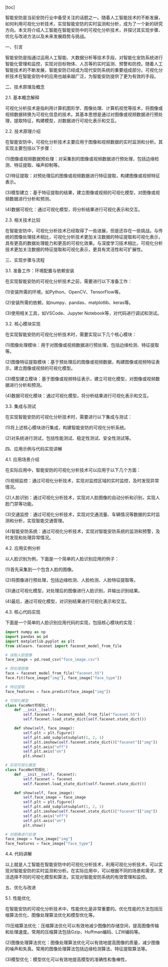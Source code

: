 
[toc]                    
                
                
智能安防是当前安防行业中备受关注的话题之一。随着人工智能技术的不断发展，如何利用可视化分析技术，实现智能安防的实时监测和分析，成为了一个新的研究方向。本文将介绍人工智能在智能安防中的可视化分析技术，并探讨其实现步骤、优化与改进方法以及未来发展趋势与挑战。

一、引言

智能安防是指通过运用人工智能、大数据分析等技术手段，对智能化安防系统进行智能化管理和监控，实现对目标物体、人员等的实时监测、预警和防控。随着人工智能技术的不断发展，智能安防已经成为现代安防系统的重要组成部分。可视化分析技术在智能安防中的应用也越来越广泛，为智能安防提供了更为有效的手段。

二、技术原理及概念

2.1. 基本概念解释

可视化分析技术是指利用计算机图形学、图像处理、计算机视觉等技术，将图像或视频数据转换为可视化信息的技术。其基本思想是通过对图像或视频数据进行预处理，提取特征，构建模型，对数据进行可视化表示和交互。

2.2. 技术原理介绍

在智能安防中，可视化分析技术主要应用于图像和视频数据的实时监测和分析。其实现主要包括以下步骤：

(1)图像或视频数据预处理：对采集到的图像或视频数据进行预处理，包括边缘检测、特征提取、噪声抑制等。

(2)特征提取：对预处理后的图像或视频数据进行特征提取，构建图像或视频特征表示。

(3)模型建立：基于特征提取的结果，建立图像或视频的可视化模型，对图像或视频数据进行分析和预测。

(4)数据可视化：通过可视化模型，将分析结果进行可视化表示和交互。

2.3. 相关技术比较

在智能安防中，可视化分析技术已经取得了一些进展，但是还存在一些挑战。与传统的图像处理技术相比，可视化分析技术更加关注数据的特征提取和可视化表示，具有更高的数据处理能力和更高的可视化效果。与深度学习技术相比，可视化分析技术更加关注数据的特征提取和可视化表示，更具有灵活性和可扩展性。

三、实现步骤与流程

3.1. 准备工作：环境配置与依赖安装

在实现智能安防的可视化分析技术之前，需要进行以下准备工作：

(1)安装所需的环境，如Python、OpenCV、TensorFlow等。

(2)安装所需的依赖，如numpy、pandas、matplotlib、keras等。

(3)使用相关工具，如VSCode、Jupyter Notebook等，对代码进行调试和测试。

3.2. 核心模块实现

在实现智能安防的可视化分析技术时，需要实现以下几个核心模块：

(1)图像处理模块：用于对图像或视频数据进行预处理，包括边缘检测、特征提取等。

(2)图像特征提取模块：基于预处理后的图像或视频数据，构建图像或视频特征表示，建立图像或视频的可视化模型。

(3)模型建立模块：基于图像或视频特征表示，建立可视化模型，对图像或视频数据进行分析和预测。

(4)数据可视化模块：通过可视化模型，将分析结果进行可视化表示和交互。

3.3. 集成与测试

在实现智能安防的可视化分析技术时，需要进行以下集成与测试：

(1)将上述核心模块进行集成，构建智能安防的可视化分析系统。

(2)对系统进行测试，包括性能测试、稳定性测试、安全性测试等。

四、应用示例与代码实现讲解

4.1. 应用场景介绍

在实际应用中，智能安防的可视化分析技术可以应用于以下几个方面：

(1)视频监控：通过可视化分析技术，实现对监控区域的实时监控，及时发现异常情况。

(2)人脸识别：通过可视化分析技术，实现对人脸图像的自动分析和识别，实现人脸门禁等功能。

(3)交通监控：通过可视化分析技术，实现对交通流量、车辆情况等数据的实时监测和分析，实现智能交通管理。

(4)智能安防系统：通过可视化分析技术，实现对智能安防系统的监测和预警，及时发现和处理异常情况。

4.2. 应用实例分析

以人脸识别为例，下面是一个简单的人脸识别应用的例子：

(1)首先采集到一个包含人脸的图像。

(2)将图像进行预处理，包括边缘检测、人脸检测、人脸特征提取等。

(3)通过可视化模型，对处理后的图像进行人脸识别，并输出识别结果。

(4)最后，通过可视化模型，对识别结果进行可视化表示和交互。

4.3. 核心代码实现

下面是一个简单的人脸识别应用代码的实现，包括核心模块的实现：

```python
import numpy as np
import pandas as pd
import matplotlib.pyplot as plt
from sklearn. facenet import facenet_model_from_file

# 读取人脸图像
face_image = pd.read_csv("face_image.csv")

# 预处理图像
face = facenet_model_from_file("facenet.h5")
face.fit(face_image["img"], face_image["face_type"])

# 特征提取
face_features = face.predict(face_image["img"])

# 可视化模型
class FaceNet可视化：
    def __init__(self):
        self.facenet = facenet_model_from_file("facenet.h5")
        self.facenet.load_state_dict(self.facenet.state_dict())

    def show(self, face_image):
        self.plt = plt.figure()
        self.plt.add_subplotsubplot(1, 2, 1)
        self.plt.imshow(self.facenet.state_dict()["facenet"]["img"])
        self.plt.axis("off")
        self.plt.axis("on")
        plt.show()

# 实现可视化模型
class FaceNet可视化：
    def __init__(self, facenet):
        self.facenet = facenet
        self.facenet.load_state_dict(self.facenet.state_dict())

    def show(self, face_image):
        self.face_image = face_image
        self.plt = plt.figure()
        self.plt.add_subplotsubplot(1, 2, 1)
        self.plt.imshow(self.facenet.state_dict()["facenet"]["img"])
        self.plt.axis("off")
        self.plt.axis("on")
        plt.show()

# 对图像进行处理
face_image = face_image["img"]
face_features = face_image["face_type"]
```

4.4. 代码讲解

以上就是人工智能在智能安防中的可视化分析技术，利用可视化分析技术，可以实现对智能安防的实时监测和分析。在实际应用中，可以根据不同的场景和需求，灵活选择不同的可视化模型和算法，实现对智能安防系统的有效管理和监控。

五、优化与改进

5.1. 性能优化

在智能安防的可视化分析技术中，性能优化是非常重要的。优化性能的方法包括压缩算法优化、图像处理算法优化和模型优化等。

(1)压缩算法优化：压缩算法优化可以有效地减少图像的存储空间，提高图像传输和处理速度。常用的压缩算法包括Gzip、Huffman编码、LZW编码等。

(2)图像处理算法优化：图像处理算法优化可以有效地提高图像的质量，减少图像的噪声和失真。常用的图像处理算法包括边缘检测算法、特征提取算法等。

(3)模型优化：模型优化可以有效地提高模型的准确性和鲁棒性，

